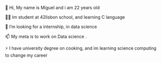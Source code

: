 👋 Hi, My name is Miguel and i am 22 years old

👨‍💻 Im student at 42lisbon school, and learning C language

🧐 I’m looking for a internship, in data science

📫 My meta is to work on Data science .

⚡ I have university degree on cooking, and im learning science computing to change my career

<!---
mistery5677/mistery5677 is a ✨ special ✨ repository because its `README.md` (this file) appears on your GitHub profile.
You can click the Preview link to take a look at your changes.
--->
